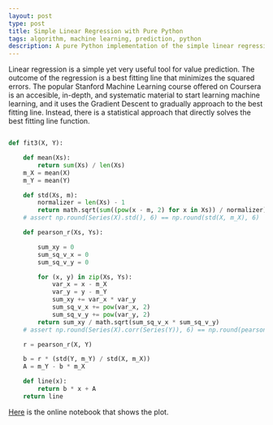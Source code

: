 ```yaml
---
layout: post
type: post
title: Simple Linear Regression with Pure Python
tags: algorithm, machine learning, prediction, python
description: A pure Python implementation of the simple linear regression with one variable. A short and dependency-free Python recipe that offers the ability to predict using simple linear regression.
---
```


Linear regression is a simple yet very useful tool for value prediction.
The outcome of the regression is a best fitting line that minimizes the squared errors.
The popular Stanford Machine Learning course offered on Coursera is an
accesible, in-depth, and systematic material to start learning machine learning,
and it uses the Gradient Descent to gradually approach to the best fitting line.
Instead, there is a statistical approach that directly solves the best fitting line function.

```python

def fit3(X, Y):

    def mean(Xs):
        return sum(Xs) / len(Xs)
    m_X = mean(X)
    m_Y = mean(Y)

    def std(Xs, m):
        normalizer = len(Xs) - 1
        return math.sqrt(sum((pow(x - m, 2) for x in Xs)) / normalizer)
    # assert np.round(Series(X).std(), 6) == np.round(std(X, m_X), 6)

    def pearson_r(Xs, Ys):

        sum_xy = 0
        sum_sq_v_x = 0
        sum_sq_v_y = 0

        for (x, y) in zip(Xs, Ys):
            var_x = x - m_X
            var_y = y - m_Y
            sum_xy += var_x * var_y
            sum_sq_v_x += pow(var_x, 2)
            sum_sq_v_y += pow(var_y, 2)
        return sum_xy / math.sqrt(sum_sq_v_x * sum_sq_v_y)
    # assert np.round(Series(X).corr(Series(Y)), 6) == np.round(pearson_r(X, Y), 6)

    r = pearson_r(X, Y)

    b = r * (std(Y, m_Y) / std(X, m_X))
    A = m_Y - b * m_X

    def line(x):
        return b * x + A
    return line

```

[Here](http://nbviewer.ipython.org/url/128.199.200.181/download/Linear%20Regression%20-%20simple%20regression.ipynb) is the online notebook that shows the plot.
